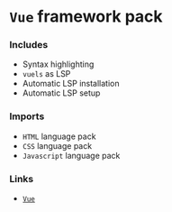 # `Vue` framework pack

### Includes

- Syntax highlighting
- `vuels` as LSP
- Automatic LSP installation
- Automatic LSP setup

### Imports

- `HTML` language pack
- `CSS` language pack
- `Javascript` language pack

### Links

- [`Vue`](https://vuejs.org)
